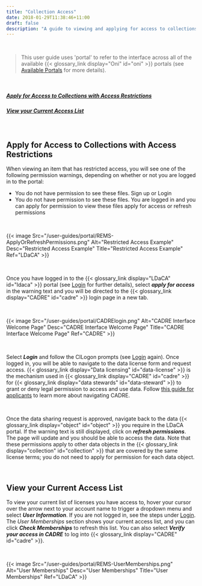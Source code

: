 ```yaml
---
title: "Collection Access"
date: 2018-01-29T11:38:46+11:00
draft: false
description: "A guide to viewing and applying for access to collections in the portal."
---
```


<br>

> This user guide uses 'portal' to refer to the interface across all of the available {{< glossary_link display="Oni" id="oni" >}} portals (see [Available Portals](/resources/user-guides/portal/available-portals/) for more details).

<br>

##### [Apply for Access to Collections with Access Restrictions](#apply-for-access-to-collections-with-access-restrictions)
##### [View your Current Access List](#view-your-current-access-list)

<br>

## Apply for Access to Collections with Access Restrictions

When viewing an item that has restricted access, you will see one of the following permission warnings, depending on whether or not you are logged in to the portal:
- You do not have permission to see these files. Sign up or Login
- You do not have permission to see these files. You are logged in and you can apply for permission to view these files apply for access or refresh permissions

<br>

{{< image Src="/user-guides/portal/REMS-ApplyOrRefreshPermissions.png" Alt="Restricted Access Example" Desc="Restricted Access Example" Title="Restricted Access Example" Ref="LDaCA" >}}

<br>

Once you have logged in to the {{< glossary_link display="LDaCA" id="ldaca" >}} portal (see [Login](/resources/user-guides/portal/login/) for further details), select ___apply for access___ in the warning text and you will be directed to the {{< glossary_link display="CADRE" id="cadre" >}} login page in a new tab.

<br>

{{< image Src="/user-guides/portal/CADRElogin.png" Alt="CADRE Interface Welcome Page" Desc="CADRE Interface Welcome Page" Title="CADRE Interface Welcome Page" Ref="CADRE" >}}

<br>

Select ___Login___ and follow the CILogon prompts (see [Login](/resources/user-guides/portal/login/) again). Once logged in, you will be able to navigate to the data license form and request access. {{< glossary_link display="Data licensing" id="data-license" >}} is the mechanism used in {{< glossary_link display="CADRE" id="cadre" >}} for {{< glossary_link display="data stewards" id="data-steward" >}} to grant or deny legal permission to access and use data. Follow [this guide for applicants](https://documentation.cadre.ada.edu.au/guides/applicants/introduction) to learn more about navigating CADRE. 

<br>

Once the data sharing request is approved, navigate back to the data {{< glossary_link display="object" id="object" >}} you require in the LDaCA portal. If the warning text is still displayed, click on ___refresh permissions___. The page will update and you should be able to access the data. Note that these permissions apply to other data objects in the {{< glossary_link display="collection" id="collection" >}} that are covered by the same license terms; you do not need to apply for permission for each data object.

<br>

## View your Current Access List

To view your current list of licenses you have access to, hover your cursor over the arrow next to your account name to trigger a dropdown menu and select ___User Information___. If you are not logged in, see the steps under [Login](/resources/user-guides/portal/login/). The _User Memberships_ section shows your current access list, and you can click ___Check Memberships___ to refresh this list. You can also select ___Verify your access in CADRE___ to log into {{< glossary_link display="CADRE" id="cadre" >}}.

<br>

{{< image Src="/user-guides/portal/REMS-UserMemberships.png" Alt="User Memberships" Desc="User Memberships" Title="User Memberships" Ref="LDaCA" >}}

<br>